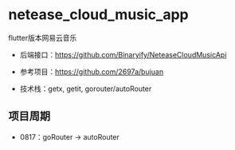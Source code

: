 # netease_cloud_music_app

flutter版本网易云音乐

- 后端接口：https://github.com/Binaryify/NeteaseCloudMusicApi

- 参考项目：https://github.com/2697a/bujuan

- 技术栈：getx, getit, gorouter/autoRouter

## 项目周期

- 0817：goRouter -> autoRouter